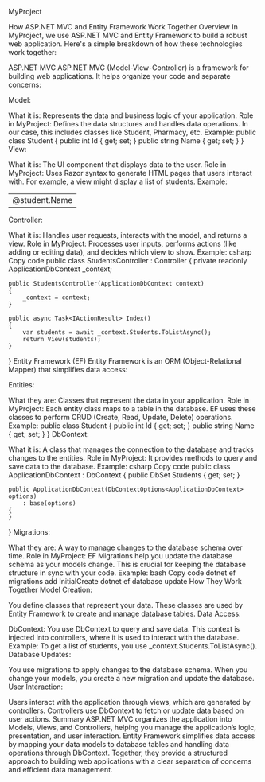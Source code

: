 
MyProject

How ASP.NET MVC and Entity Framework Work Together
Overview
In MyProject, we use ASP.NET MVC and Entity Framework to build a robust web application. Here's a simple breakdown of how these technologies work together:

ASP.NET MVC
ASP.NET MVC (Model-View-Controller) is a framework for building web applications. It helps organize your code and separate concerns:

Model:

What it is: Represents the data and business logic of your application.
Role in MyProject: Defines the data structures and handles data operations. In our case, this includes classes like Student, Pharmacy, etc.
Example: public class Student { public int Id { get; set; } public string Name { get; set; } }
View:

What it is: The UI component that displays data to the user.
Role in MyProject: Uses Razor syntax to generate HTML pages that users interact with. For example, a view might display a list of students.
Example: <table><tr><td>@student.Name</td></tr></table>
Controller:

What it is: Handles user requests, interacts with the model, and returns a view.
Role in MyProject: Processes user inputs, performs actions (like adding or editing data), and decides which view to show.
Example:
csharp
Copy code
public class StudentsController : Controller
{
    private readonly ApplicationDbContext _context;

    public StudentsController(ApplicationDbContext context)
    {
        _context = context;
    }

    public async Task<IActionResult> Index()
    {
        var students = await _context.Students.ToListAsync();
        return View(students);
    }
}
Entity Framework (EF)
Entity Framework is an ORM (Object-Relational Mapper) that simplifies data access:

Entities:

What they are: Classes that represent the data in your application.
Role in MyProject: Each entity class maps to a table in the database. EF uses these classes to perform CRUD (Create, Read, Update, Delete) operations.
Example: public class Student { public int Id { get; set; } public string Name { get; set; } }
DbContext:

What it is: A class that manages the connection to the database and tracks changes to the entities.
Role in MyProject: It provides methods to query and save data to the database.
Example:
csharp
Copy code
public class ApplicationDbContext : DbContext
{
    public DbSet<Student> Students { get; set; }

    public ApplicationDbContext(DbContextOptions<ApplicationDbContext> options)
        : base(options)
    {
    }
}
Migrations:

What they are: A way to manage changes to the database schema over time.
Role in MyProject: EF Migrations help you update the database schema as your models change. This is crucial for keeping the database structure in sync with your code.
Example:
bash
Copy code
dotnet ef migrations add InitialCreate
dotnet ef database update
How They Work Together
Model Creation:

You define classes that represent your data. These classes are used by Entity Framework to create and manage database tables.
Data Access:

DbContext: You use DbContext to query and save data. This context is injected into controllers, where it is used to interact with the database.
Example: To get a list of students, you use _context.Students.ToListAsync().
Database Updates:

You use migrations to apply changes to the database schema. When you change your models, you create a new migration and update the database.
User Interaction:

Users interact with the application through views, which are generated by controllers. Controllers use DbContext to fetch or update data based on user actions.
Summary
ASP.NET MVC organizes the application into Models, Views, and Controllers, helping you manage the application’s logic, presentation, and user interaction.
Entity Framework simplifies data access by mapping your data models to database tables and handling data operations through DbContext.
Together, they provide a structured approach to building web applications with a clear separation of concerns and efficient data management.
